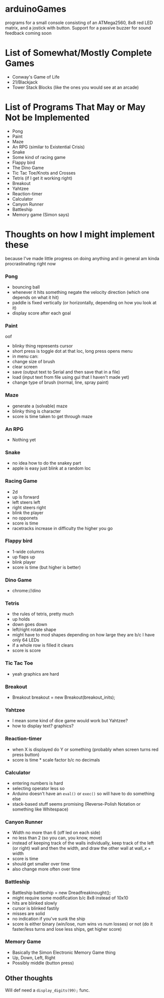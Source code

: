 # arduinoGames
programs for a small console consisting of an ATMega2560, 8x8 red LED matrix, and a jostick with button. Support for a passive buzzer for sound feedback coming soon

# List of Somewhat/Mostly Complete Games
 * Conway's Game of Life
 * 21/Blackjack
 * Tower Stack Blocks (like the ones you would see at an arcade)

# List of Programs That May or May Not be Implemented
 * Pong
 * Paint
 * Maze
 * An RPG (similar to Existential Crisis)
 * Snake
 * Some kind of racing game
 * Flappy bird
 * The Dino Game
 * Tic Tac Toe/Knots and Crosses
 * Tetris (if I get it working right)
 * Breakout
 * Yahtzee
 * Reaction-timer
 * Calculator
 * Canyon Runner
 * Battleship
 * Memory game (Simon says)

# Thoughts on how I might implement these 
because I've made little progress on doing anything and in general am kinda procrastinating right now
### Pong
 - bouncing ball
 - whenever it hits something negate the velocity direction (which one depends on what it hit)
 - paddle is fixed vertically (or horizontally, depending on how you look at it)
 - display score after each goal
### Paint
oof
 - blinky thing represents cursor
 - short press is toggle dot at that loc, long press opens menu
 - in menu can:
  - change size of brush
  - clear screen
  - save (output text to Serial and then save that in a file)
  - load (input text from file using gui that I haven't made yet)
  - change type of brush (normal, line, spray paint)
### Maze
 - generate a (solvable) maze
 - blinky thing is character
 - score is time taken to get through maze
### An RPG
 - Nothing yet
 ### Snake
  - no idea how to do the snakey part
  - apple is easy just blink at a random loc
### Racing Game
 - 2d
 - up is forward
 - left steers left
 - right steers right
 - blink the player
 - no opponets
 - score is time
 - racetracks increase in difficulty the higher you go
### Flappy bird
 - 1-wide columns
 - up flaps up
 - blink player
 - score is time (but higher is better)
### Dino Game
 - chrome://dino
### Tetris
 - the rules of tetris, pretty much
 - up holds
 - down goes down
 - left/right rotate shape
 - might have to mod shapes depending on how large they are b/c I have only 64 LEDs
 - if a whole row is filled it clears
 - score is score
### Tic Tac Toe
 - yeah graphics are hard
### Breakout
 - Breakout breakout = new Breakout(breakout_inits);
### Yahtzee
 - I mean some kind of dice game would work but Yahtzee?
 - how to display text? graphics?
### Reaction-timer
 - when X is displayed do Y or something (probably when screen turns red press button)
 - score is time * scale factor b/c no decimals
### Calculator
 - entering numbers is hard
 - selecting operator less so
 - Arduino doesn't have an `eval()` or `exec()` so will have to do something else
 - stack-based stuff seems promising (Reverse-Polish Notation or something like Whitespace)
### Canyon Runner
 - Width no more than 6 (off led on each side)
 - no less than 2 (so you can, you know, move)
 - instead of keeping track of the walls individually, keep track of the left (or right) wall and then the width, and draw the other wall at wall_x + width
 - score is time
 - should get smaller over time
 - also change more often over time
### Battleship
 - Battleship battleship = new Dreadfreakinought();
 - might require some modification b/c 8x8 instead of 10x10
 - hits are blinked slowly
 - cursor is blinked fastily
 - misses are solid
 - no indication if you've sunk the ship
 - score is either binary (win/lose, num wins vs num losses) or not (do it faster/less turns and lose less ships, get higher score)
### Memory Game
 - Basically the Simon Electronic Memory Game thing
 - Up, Down, Left, Right
 - Possibly middle (button press)

## Other thoughts
Will def need a `display_digits(99);` func.
